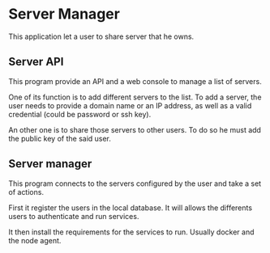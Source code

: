 # Server Manager

This application let a user to share server that he owns.

## Server API

This program provide an API and a web console to manage a list of servers.

One of its function is to add different servers to the list. To add a server, the user needs to provide a domain name or an IP address, as well as a valid credential (could be password or ssh key).

An other one is to share those servers to other users. To do so he must add the public key of the said user.

## Server manager

This program connects to the servers configured by the user and take a set of actions.

First it register the users in the local database. It will allows the differents users to authenticate and run services.

It then install the requirements for the services to run. Usually docker and the node agent.
